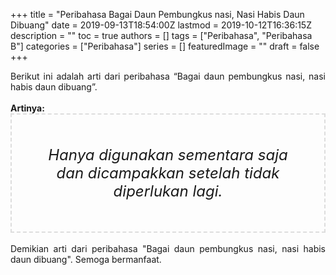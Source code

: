 +++
title = "Peribahasa Bagai Daun Pembungkus nasi, Nasi Habis Daun Dibuang"
date = 2019-09-13T18:54:00Z
lastmod = 2019-10-12T16:36:15Z
description = ""
toc = true
authors = []
tags = ["Peribahasa", "Peribahasa B"]
categories = ["Peribahasa"]
series = []
featuredImage = ""
draft = false
+++

<div dir="ltr" style="text-align: left;" trbidi="on"><div style="text-align: justify;">Berikut ini adalah arti dari peribahasa “Bagai daun pembungkus nasi, nasi habis daun dibuang”.</div><br /><div style="text-align: justify;"><b>Artinya:</b></div><div style="border: 2px dashed #ddd; font-size: 24px; height: auto; margin: 0 auto; padding: 50px; text-align: center; width: auto;"><i>Hanya digunakan sementara saja dan dicampakkan setelah tidak diperlukan lagi.</i></div><div style="text-align: justify;"><br /></div><div style="text-align: justify;">Demikian arti dari peribahasa "Bagai daun pembungkus nasi, nasi habis daun dibuang". Semoga bermanfaat.</div></div>
